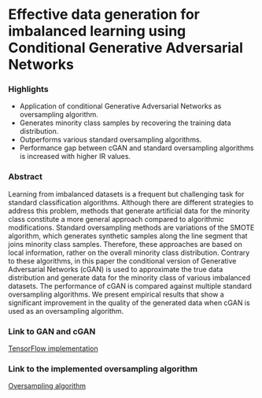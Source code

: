 # Effective data generation for imbalanced learning using Conditional Generative Adversarial Networks

### Highlights
* Application of conditional Generative Adversarial Networks as oversampling algorithm.
* Generates minority class samples by recovering the training data distribution.
* Outperforms various standard oversampling algorithms.
* Performance gap between cGAN and standard oversampling algorithms is increased with higher IR values.

### Abstract
Learning from imbalanced datasets is a frequent but challenging task for standard classification algorithms. Although there are different strategies to address this problem, methods that generate artificial data for the minority class constitute a more general approach compared to algorithmic modifications. Standard oversampling methods are variations of the SMOTE algorithm, which generates synthetic samples along the line segment that joins minority class samples. Therefore, these approaches are based on local information, rather on the overall minority class distribution. Contrary to these algorithms, in this paper the conditional version of Generative Adversarial Networks (cGAN) is used to approximate the true data distribution and generate data for the minority class of various imbalanced datasets. The performance of cGAN is compared against multiple standard oversampling algorithms. We present empirical results that show a significant improvement in the quality of the generated data when cGAN is used as an oversampling algorithm.

### Link to GAN and cGAN
[TensorFlow implementation](https://github.com/gdouzas/generative-adversarial-nets)

### Link to the implemented oversampling algorithm
[Oversampling algorithm](https://github.com/gdouzas/imbalanced-tools/blob/master/imbtools/algorithms/cgan_oversampler.py)